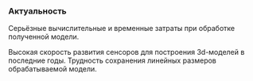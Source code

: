 ### Актуальность

Серьёзные вычислительные и временные затраты при обработке полученной модели. 

Высокая скорость развития сенсоров для построения 3d-моделей в последние годы. 
Трудность сохранения линейных размеров обрабатываемой модели.
